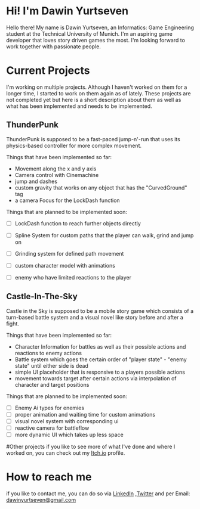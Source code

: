 # Hi! I'm Dawin Yurtseven

Hello there! My name is Dawin Yurtseven, an Informatics: Game Engineering student at the Technical University of Munich. I'm an aspiring game developer that loves story driven games the most. I'm looking forward to work together with passionate people. 

# Current Projects
I'm working on multiple projects. Although I haven't worked on them for a longer time, I started to work on them again as of lately. These projects are not completed yet but here is a short description about them as well as what has been implemented and needs to be implemented.

## ThunderPunk
ThunderPunk is supposed to be a fast-paced jump-n'-run that uses its physics-based controller for more complex movement.

Things that have been implemented so far:
- Movement along the x and y axis
- Camera control with Cinemachine 
- jump and dashes
- custom gravity that works on any object that has the "CurvedGround" tag
- a camera Focus for the LockDash function

Things that are planned to be implemented soon:
- [ ] LockDash function to reach further objects directly
- [ ] Spline System for custom paths that the player can walk, grind and jump on
- [ ] Grinding system for defined path movement
- [ ] custom character model with animations
- [ ] enemy who have limited reactions to the player


## Castle-In-The-Sky
Castle in the Sky is supposed to be a mobile story game which consists of a turn-based battle system and a visual novel like story before and after a fight. 

Things that have been implemented so far:
- Character Information for battles as well as their possible actions and reactions to enemy actions
- Battle system which goes the certain order of "player state" - "enemy state" until either side is dead
- simple UI placeholder that is responsive to a players possible actions
- movement towards target after certain actions via interpolation of character and target positions

Things that are planned to be implemented soon:
- [ ] Enemy Ai types for enemies
- [ ] proper animation and waiting time for custom animations
- [ ] visual novel system with corresponding ui
- [ ] reactive camera for battleflow 
- [ ] more dynamic UI which takes up less space

#Other projects
if you like to see more of what I've done and where I worked on, you can check out my [Itch.io](https://dawinyurtseven.itch.io/) profile.

# How to reach me
if you like to contact me, you can do so via [LinkedIn](https://www.linkedin.com/in/dawin-yurtseven-1b3097265/) ,[Twitter](https://twitter.com/dawin_yurtseven) and per Email: dawinyurtseven@gmail.com
